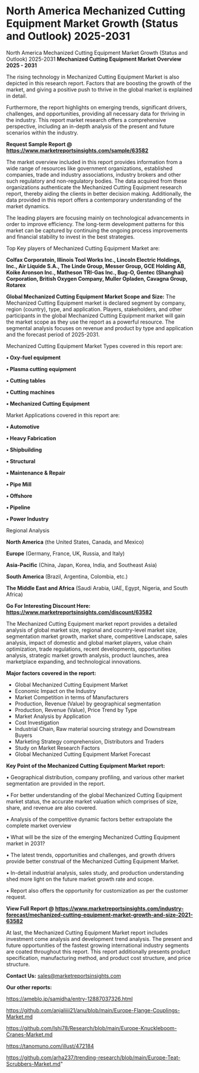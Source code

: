 # North America Mechanized Cutting Equipment Market Growth (Status and Outlook) 2025-2031
North America Mechanized Cutting Equipment Market Growth (Status and Outlook) 2025-2031
<Strong> Mechanized Cutting Equipment Market Overview 2025 - 2031</strong>

The rising technology in Mechanized Cutting Equipment Market is also depicted in this research report. Factors that are boosting the growth of the market, and giving a positive push to thrive in the global market is explained in detail.

Furthermore, the report highlights on emerging trends, significant drivers, challenges, and opportunities, providing all necessary data for thriving in the industry. This report market research offers a comprehensive perspective, including an in-depth analysis of the present and future scenarios within the industry.

<strong>Request Sample Report @ <a href=https://www.marketreportsinsights.com/sample/63582>https://www.marketreportsinsights.com/sample/63582</a></strong>

The market overview included in this report provides information from a wide range of resources like government organizations, established companies, trade and industry associations, industry brokers and other such regulatory and non-regulatory bodies. The data acquired from these organizations authenticate the Mechanized Cutting Equipment research report, thereby aiding the clients in better decision making. Additionally, the data provided in this report offers a contemporary understanding of the market dynamics.

The leading players are focusing mainly on technological advancements in order to improve efficiency. The long-term development patterns for this market can be captured by continuing the ongoing process improvements and financial stability to invest in the best strategies.

Top Key players of Mechanized Cutting Equipment Market are:

<strong>Colfax Corporatoin, Illinois Tool Works Inc., Lincoln Electric Holdings, Inc., Air Liquide S.A., The Linde Group, Messer Group, GCE Holding AB, Koike Aronson Inc., Matheson TRI-Gas Inc., Bug-O, Gentec (Shanghai) Corporation, British Oxygen Company, Muller Opladen, Cavagna Group, Rotarex</strong>

<strong><b>Global Mechanized Cutting Equipment Market Scope and Size:</b></strong>
The Mechanized Cutting Equipment market is declared segment by company, region (country), type, and application. Players, stakeholders, and other participants in the global Mechanized Cutting Equipment market will gain the market scope as they use the report as a powerful resource. The segmental analysis focuses on revenue and product by type and application and the forecast period of 2025-2031.

Mechanized Cutting Equipment Market Types covered in this report are:

<strong>• Oxy-fuel equipment

• Plasma cutting equipment

• Cutting tables

• Cutting machines

• Mechanized Cutting Equipment</strong>

Market Applications covered in this report are:

<strong>• Automotive

• Heavy Fabrication

• Shipbuilding

• Structural

• Maintenance & Repair

• Pipe Mill

• Offshore

• Pipeline

• Power Industry</strong> 

Regional Analysis

<strong>North America</strong> (the United States, Canada, and Mexico)

<strong>Europe</strong> (Germany, France, UK, Russia, and Italy)

<strong>Asia-Pacific</strong> (China, Japan, Korea, India, and Southeast Asia)

<strong>South America</strong> (Brazil, Argentina, Colombia, etc.)

<strong>The Middle East and Africa</strong> (Saudi Arabia, UAE, Egypt, Nigeria, and South Africa)

<strong>Go For Interesting Discount Here: <a href=https://www.marketreportsinsights.com/discount/63582>https://www.marketreportsinsights.com/discount/63582</a></strong>

The Mechanized Cutting Equipment market report provides a detailed analysis of global market size, regional and country-level market size, segmentation market growth, market share, competitive Landscape, sales analysis, impact of domestic and global market players, value chain optimization, trade regulations, recent developments, opportunities analysis, strategic market growth analysis, product launches, area marketplace expanding, and technological innovations.

<strong><b>Major factors covered in the report:</b></strong>
<ul>
  <li>Global Mechanized Cutting Equipment Market </li>
  <li>Economic Impact on the Industry</li>
  <li>Market Competition in terms of Manufacturers</li>
  <li>Production, Revenue (Value) by geographical segmentation</li>
  <li>Production, Revenue (Value), Price Trend by Type</li>
  <li>Market Analysis by Application</li>
  <li>Cost Investigation</li>
  <li>Industrial Chain, Raw material sourcing strategy and Downstream Buyers</li>
  <li>Marketing Strategy comprehension, Distributors and Traders</li>
  <li>Study on Market Research Factors</li>
  <li>Global Mechanized Cutting Equipment Market Forecast</li>
</ul>

<strong><b>Key Point of the Mechanized Cutting Equipment Market report:</b></strong>

• Geographical distribution, company profiling, and various other market segmentation are provided in the report.

• For better understanding of the global Mechanized Cutting Equipment market status, the accurate market valuation which comprises of size, share, and revenue are also covered.

• Analysis of the competitive dynamic factors better extrapolate the complete market overview

• What will be the size of the emerging Mechanized Cutting Equipment market in 2031?

• The latest trends, opportunities and challenges, and growth drivers provide better construal of the Mechanized Cutting Equipment Market.

• In-detail industrial analysis, sales study, and production understanding shed more light on the future market growth rate and scope.

• Report also offers the opportunity for customization as per the customer request.

<strong><b>View Full Report @ <a href=https://www.marketreportsinsights.com/industry-forecast/mechanized-cutting-equipment-market-growth-and-size-2021-63582>https://www.marketreportsinsights.com/industry-forecast/mechanized-cutting-equipment-market-growth-and-size-2021-63582</a></b></strong>


At last, the Mechanized Cutting Equipment Market report includes investment come analysis and development trend analysis. The present and future opportunities of the fastest growing international industry segments are coated throughout this report. This report additionally presents product specification, manufacturing method, and product cost structure, and price structure.

<strong>Contact Us:</strong>
sales@marketreportsinsights.com

<strong>Our other reports:</strong>

<a href=https://ameblo.jp/samidha/entry-12887037326.html>https://ameblo.jp/samidha/entry-12887037326.html</a>

<a href=https://github.com/anjaliiii21/anu/blob/main/Europe-Flange-Couplings-Market.md>https://github.com/anjaliiii21/anu/blob/main/Europe-Flange-Couplings-Market.md</a>

<a href=https://github.com/Ishi78/Research/blob/main/Europe-Knuckleboom-Cranes-Market.md>https://github.com/Ishi78/Research/blob/main/Europe-Knuckleboom-Cranes-Market.md</a>

<a href=https://tanomuno.com/illust/472184>https://tanomuno.com/illust/472184</a>

<a href=https://github.com/arha237/trending-research/blob/main/Europe-Teat-Scrubbers-Market.md>https://github.com/arha237/trending-research/blob/main/Europe-Teat-Scrubbers-Market.md</a>"
